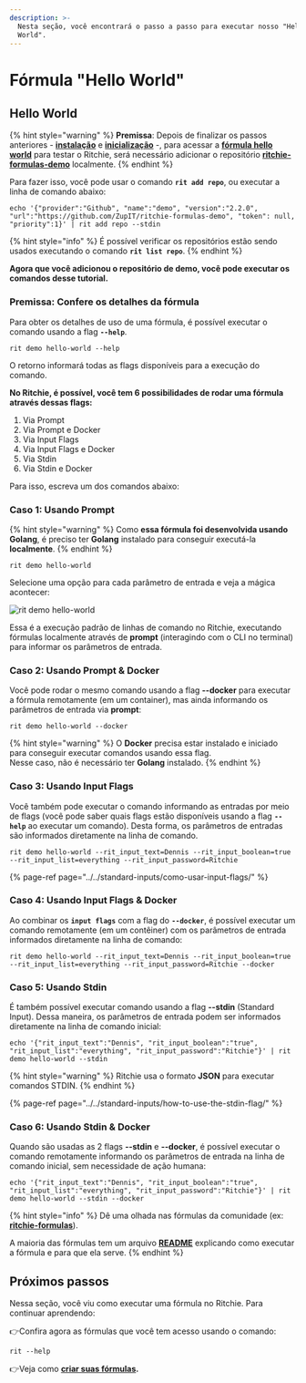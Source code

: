 ```yaml
---
description: >-
  Nesta seção, você encontrará o passo a passo para executar nosso "Hello
  World".
---
```


# Fórmula "Hello World"

## Hello World

{% hint style="warning" %}
**Premissa**: Depois de finalizar os passos anteriores -  [**instalação**](../../../getting-started/installation/) e [**inicialização**](../../../getting-started/initialization.md) -,  para acessar a [**fórmula hello world**](https://github.com/ZupIT/ritchie-formulas/tree/master/demo/hello-world) para testar o Ritchie, será necessário adicionar o repositório [**ritchie-formulas-demo**](https://github.com/ZupIT/ritchie-formulas-demo) localmente.
{% endhint %}

Para fazer isso, você pode usar o comando **`rit add repo`**, ou executar a linha de comando abaixo:

```text
echo '{"provider":"Github", "name":"demo", "version":"2.2.0", "url":"https://github.com/ZupIT/ritchie-formulas-demo", "token": null, "priority":1}' | rit add repo --stdin
```

{% hint style="info" %}
É possível verificar os repositórios estão sendo usados executando o comando **`rit list repo`**.
{% endhint %}

**Agora que você adicionou o repositório de demo, você pode executar os comandos desse tutorial.**

### **Premissa: Confere os detalhes da fórmula**

Para obter os detalhes de uso de uma fórmula, é possível executar o comando usando a flag **`--help`**.

```text
rit demo hello-world --help
```

O retorno informará todas as flags disponíveis para a execução do comando.  
  
**No Ritchie, é possível, você tem 6 possibilidades de rodar uma fórmula através dessas flags:** 

1. Via Prompt 
2. Via Prompt e Docker 
3. Via Input Flags
4. Via Input Flags e Docker
5. Via Stdin
6. Via Stdin e Docker 

Para isso, escreva um dos comandos abaixo:

### Caso 1: Usando Prompt

{% hint style="warning" %}
Como **essa fórmula  foi desenvolvida usando Golang**, é preciso ter **Golang** instalado para conseguir  executá-la **localmente**.
{% endhint %}

```text
rit demo hello-world
```

Selecione uma opção para cada parâmetro de entrada e veja a mágica acontecer:

![rit demo hello-world](../../../.gitbook/assets/large-gif-1054x366-%20%281%29.gif)

Essa é a execução padrão de linhas de comando no Ritchie, executando fórmulas localmente através de **prompt** \(interagindo com o CLI no terminal\) para informar os parâmetros de entrada.

### Caso 2: Usando Prompt & Docker

Você pode rodar o mesmo comando usando a flag **--docker** para executar a fórmula remotamente \(em um container\), mas ainda informando os parâmetros de entrada via **prompt**:

```text
rit demo hello-world --docker
```

{% hint style="warning" %}
O **Docker** precisa estar instalado e iniciado para conseguir executar comandos usando essa flag.  
Nesse caso, não é necessário ter **Golang** instalado.
{% endhint %}

### Caso 3: Usando Input Flags

Você também pode executar o comando informando as entradas por meio de flags \(você pode saber quais flags estão disponíveis usando  a flag **`--help`** ao executar um comando\). Desta forma, os parâmetros de entradas são informados diretamente na linha de comando.

```
rit demo hello-world --rit_input_text=Dennis --rit_input_boolean=true --rit_input_list=everything --rit_input_password=Ritchie
```

{% page-ref page="../../standard-inputs/como-usar-input-flags/" %}

### Caso 4: Usando Input Flags & Docker

Ao combinar os **`input flags`** com a flag do **`--docker`**, é possível executar um comando remotamente \(em um contêiner\) com os parâmetros de entrada informados diretamente na linha de comando:

```
rit demo hello-world --rit_input_text=Dennis --rit_input_boolean=true --rit_input_list=everything --rit_input_password=Ritchie --docker
```

### Caso 5: Usando Stdin

É também possível executar comando usando a flag **--stdin** \(Standard Input\). Dessa maneira, os parâmetros de entrada podem ser informados diretamente na linha de comando inicial:

```
echo '{"rit_input_text":"Dennis", "rit_input_boolean":"true", "rit_input_list":"everything", "rit_input_password":"Ritchie"}' | rit demo hello-world --stdin
```

{% hint style="warning" %}
Ritchie usa o formato **JSON** para executar comandos STDIN.
{% endhint %}

{% page-ref page="../../standard-inputs/how-to-use-the-stdin-flag/" %}

### Caso 6: Usando Stdin & Docker

Quando são usadas as 2 flags **--stdin** e **--docker**, é possível executar o comando remotamente informando os parâmetros de entrada na linha de comando inicial, sem necessidade de ação humana:

```text
echo '{"rit_input_text":"Dennis", "rit_input_boolean":"true", "rit_input_list":"everything", "rit_input_password":"Ritchie"}' | rit demo hello-world --stdin --docker
```

{% hint style="info" %}
Dê uma olhada nas fórmulas da comunidade \(ex: [**ritchie-formulas**](https://github.com/ZupIT/ritchie-formulas)\). 

A maioria das fórmulas tem um arquivo [**README**](https://github.com/ZupIT/ritchie-formulas/tree/master/demo/hello-world) explicando como executar a fórmula e para que ela serve.
{% endhint %}

## Próximos passos

Nessa seção, você viu como executar uma fórmula no Ritchie. Para continuar aprendendo:

👉Confira agora as fórmulas que você tem acesso usando o comando:

```text
rit --help
```

👉Veja como [**criar suas fórmulas**](../como-criar-formulas.md)**.**

